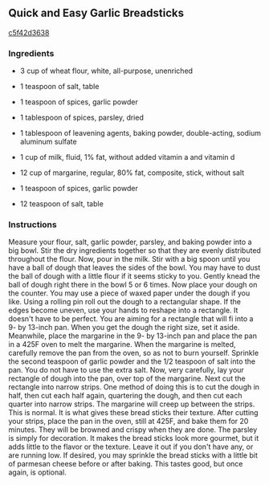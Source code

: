 ## Quick and Easy Garlic Breadsticks

[c5f42d3638](http://www.food.com/recipe/quick-and-easy-garlic-breadsticks-338391)

### Ingredients

 - 3 cup of wheat flour, white, all-purpose, unenriched

 - 1 teaspoon of salt, table

 - 1 teaspoon of spices, garlic powder

 - 1 tablespoon of spices, parsley, dried

 - 1 tablespoon of leavening agents, baking powder, double-acting, sodium aluminum sulfate

 - 1 cup of milk, fluid, 1% fat, without added vitamin a and vitamin d

 - 12 cup of margarine, regular, 80% fat, composite, stick, without salt

 - 1 teaspoon of spices, garlic powder

 - 12 teaspoon of salt, table

### Instructions

Measure your flour, salt, garlic powder, parsley, and baking powder into a big bowl. Stir the dry ingredients together so that they are evenly distributed throughout the flour. Now, pour in the milk. Stir with a big spoon until you have a ball of dough that leaves the sides of the bowl. You may have to dust the ball of dough with a little flour if it seems sticky to you. Gently knead the ball of dough right there in the bowl 5 or 6 times. Now place your dough on the counter. You may use a piece of waxed paper under the dough if you like. Using a rolling pin roll out the dough to a rectangular shape. If the edges become uneven, use your hands to reshape into a rectangle. It doesn't have to be perfect. You are aiming for a rectangle that will fi into a 9- by 13-inch pan. When you get the dough the right size, set it aside. Meanwhile, place the margarine in the 9- by 13-inch pan and place the pan in a 425F oven to melt the margarine. When the margarine is melted, carefully remove the pan from the oven, so as not to burn yourself. Sprinkle the second teaspoon of garlic powder and the 1/2 teaspoon of salt into the pan. You do not have to use the extra salt. Now, very carefully, lay your rectangle of dough into the pan, over top of the margarine. Next cut the rectangle into narrow strips. One method of doing this is to cut the dough in half, then cut each half again, quartering the dough, and then cut each quarter into narrow strips. The margarine will creep up between the strips. This is normal. It is what gives these bread sticks their texture. After cutting your strips, place the pan in the oven, still at 425F, and bake them for 20 minutes. They will be browned and crispy when they are done. The parsley is simply for decoration. It makes the bread sticks look more gourmet, but it adds little to the flavor or the texture. Leave it out if you don't have any, or are running low. If desired, you may sprinkle the bread sticks with a little bit of parmesan cheese before or after baking. This tastes good, but once again, is optional.